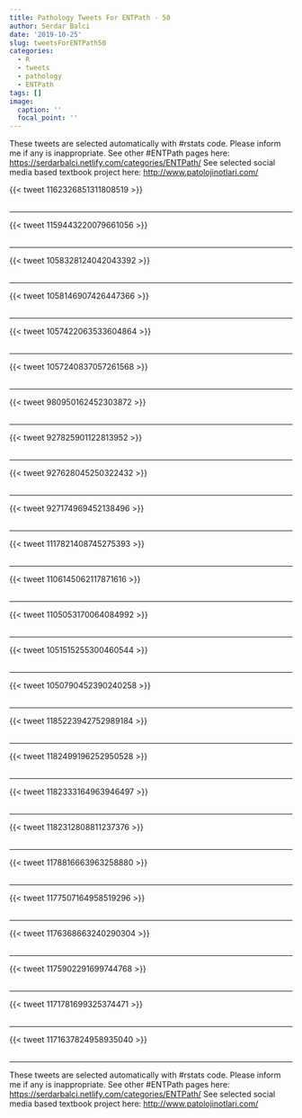 ```yaml
---
title: Pathology Tweets For ENTPath - 50
author: Serdar Balci
date: '2019-10-25'
slug: tweetsForENTPath50
categories:
  - R
  - tweets
  - pathology
  - ENTPath
tags: []
image:
  caption: ''
  focal_point: ''
---
```



These tweets are selected automatically with #rstats code. Please inform me if any is inappropriate.
See other #ENTPath pages here: https://serdarbalci.netlify.com/categories/ENTPath/ 
See selected social media based textbook project here: http://www.patolojinotlari.com/

{{< tweet 1162326851311808519 >}}
<br>
<br>
<hr>
{{< tweet 1159443220079661056 >}}
<br>
<br>
<hr>
{{< tweet 1058328124042043392 >}}
<br>
<br>
<hr>
{{< tweet 1058146907426447366 >}}
<br>
<br>
<hr>
{{< tweet 1057422063533604864 >}}
<br>
<br>
<hr>
{{< tweet 1057240837057261568 >}}
<br>
<br>
<hr>
{{< tweet 980950162452303872 >}}
<br>
<br>
<hr>
{{< tweet 927825901122813952 >}}
<br>
<br>
<hr>
{{< tweet 927628045250322432 >}}
<br>
<br>
<hr>
{{< tweet 927174969452138496 >}}
<br>
<br>
<hr>
{{< tweet 1117821408745275393 >}}
<br>
<br>
<hr>
{{< tweet 1106145062117871616 >}}
<br>
<br>
<hr>
{{< tweet 1105053170064084992 >}}
<br>
<br>
<hr>
{{< tweet 1051515255300460544 >}}
<br>
<br>
<hr>
{{< tweet 1050790452390240258 >}}
<br>
<br>
<hr>
{{< tweet 1185223942752989184 >}}
<br>
<br>
<hr>
{{< tweet 1182499196252950528 >}}
<br>
<br>
<hr>
{{< tweet 1182333164963946497 >}}
<br>
<br>
<hr>
{{< tweet 1182312808811237376 >}}
<br>
<br>
<hr>
{{< tweet 1178816663963258880 >}}
<br>
<br>
<hr>
{{< tweet 1177507164958519296 >}}
<br>
<br>
<hr>
{{< tweet 1176368663240290304 >}}
<br>
<br>
<hr>
{{< tweet 1175902291699744768 >}}
<br>
<br>
<hr>
{{< tweet 1171781699325374471 >}}
<br>
<br>
<hr>
{{< tweet 1171637824958935040 >}}
<br>
<br>
<hr>


These tweets are selected automatically with #rstats code. Please inform me if any is inappropriate.
See other #ENTPath pages here: https://serdarbalci.netlify.com/categories/ENTPath/ 
See selected social media based textbook project here: http://www.patolojinotlari.com/
